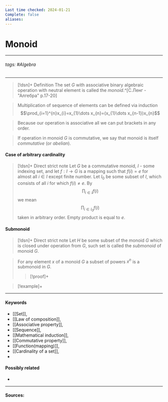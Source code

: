 ```yaml
---
Last time checked: 2024-01-21
Complete: false
aliases:
---
```

# Monoid
***
###### tags: #Algebra 
***
>[!dsn]+ Definition
>The set $G$ with associative binary algebraic operation with neutral element is called the *monoid*.^[С.Ленг - "Алгебра" p.17-20]

>Multiplication of sequence of elements can be defined via induction $$\prod_{i=1}^{n}x_{i}=x_{1}\dots x_{n}=(x_{1}\dots x_{n-1})x_{n}$$

>Because our operation is associative all we can put brackets in any order.

>If operation in monoid $G$ is commutative, we say that monoid is itself *commutative* (or *abelian*).

#### Case of arbitrary cardinality
>[!dsn]+ Direct strict note
>Let $G$ be a commutative monoid, $I$ - some indexing set, and let $f:I\to G$ is a mapping such that $f(i)=e$ for almost all $i\in I$ except finite number. Let $I_{0}$ be some subset of $I$, which consists of all $i$ for which $f(i)\ne e$. By $$\prod_{i\in I}f(i)$$ we mean $$\prod_{i\in I_{0}}f(i)$$ taken in arbitrary order. Empty product is equal to $e$. 

#### Submonoid
>[!dsn]+ Direct strict note
>Let $H$ be some subset of the monoid $G$ which is closed under operation from $G$, such set is called the *submonoid* of monoid $G$.

>For any element $x$ of a monoid $G$ a subset of powers $x^{n}$ is a submonoid in $G$.
>>[!proof]+
>>

>[!example]+ 
>
***
#### Keywords
- [[Set]],
- [[Law of composition]],
- [[Associative property]],
- [[Sequence]],
- [[Mathematical induction]],
- [[Commutative property]],
- [[Function(mapping)]],
- [[Cardinality of a set]],
- 
#### Possibly related
- 
***
#### Sources:

